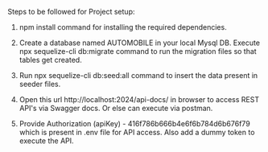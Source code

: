 Steps to be followed for Project setup:

1. npm install command for installing the required dependencies.

2. Create a database named AUTOMOBILE in your local Mysql DB. Execute npx sequelize-cli db:migrate command to run the migration files so that tables get created.

3. Run npx sequelize-cli db:seed:all command to insert the data present in seeder files.

4. Open this url http://localhost:2024/api-docs/ in browser to access REST API's via Swagger docs. Or else can execute via postman.

5. Provide Authorization (apiKey) - 416f786b666b4e6f6b784d6b676f79 which is present in .env file for API access. Also add a dummy token to execute the API.

